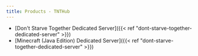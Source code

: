 ```yaml
---
title: Products - TNTHub
---
```


- [Don't Starve Together Dedicated Server]({{< ref "dont-starve-together-dedicated-server" >}})
- [Minecraft (Java Edition) Dedicated Server]({{< ref "dont-starve-together-dedicated-server" >}})